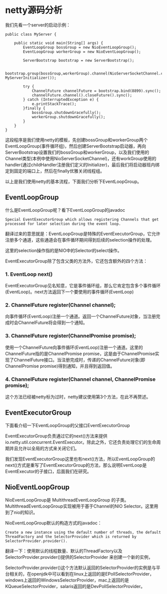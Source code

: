 # netty源码分析

我们先看一个server的启动示例：

```
public class MyServer {

    public static void main(String[] args) {
        EventLoopGroup bossGroup = new NioEventLoopGroup();
        EventLoopGroup workerGroup = new NioEventLoopGroup();

        ServerBootstrap bootstrap = new ServerBootstrap();

        bootstrap.group(bossGroup,workerGroup).channel(NioServerSocketChannel.class).childHandler(new MyServerInitializer());

        try {
            ChannelFuture channelFuture = bootstrap.bind(8899).sync();
            channelFuture.channel().closeFuture().sync();
        } catch (InterruptedException e) {
            e.printStackTrace();
        }finally {
            bossGroup.shutdownGracefully();
            workerGroup.shutdownGracefully();
        }
    }
}
```

这段程序是我们使用netty的模板，先创建bossGroup和workerGroup两个EventLoopGroup(事件循环组)，然后创建ServerBootstrap启动器，再向ServerBootstrap设置我们的bossGroup和workerGroup，以及我们使用的Channel类型(本例中使用NioServerSocketChannel)，还有workGroup使用的handler(通过childHandler注册我们定义的Initializer)，最后我们将启动器班内绑定到固定的端口上，然后在finally优雅关闭线程组。

以上是我们使用netty的基本流程，下面我们分析下EventLoopGroup。

## EventLoopGroup

什么是EventLoopGroup呢？看下EventLoopGroup的javadoc
```
Special EventExecutorGroup which allows registering Channels that get processed for later selection during the event loop.
```

翻译过来的意思就是：EventLoopGroup是特殊的EventExecutorGroup，它允许注册多个通道，这些通道会在事件循环期间得到后续的selection操作的处理。

这里的selection操作指的是NIO中的Selector的select操作。

EventExecutorGroup除了包含父类的方法外，它还包含额外的四个方法：

### 1. EventLoop next()
EventExecutorGroup见名知意，它是事件循环组，那么它肯定包含多个事件循环(EventLoop)。next方法返回下一个要使用的事件循环(EventLoop)

### 2. ChannelFuture register(Channel channel);
向事件循环(EventLoop)注册一个通道。返回一个ChannelFuture对象，当注册完成时会ChannelFuture将会得到一个通知。

### 3. ChannelFuture register(ChannelPromise promise);
使用一个ChannelFuture向事件循环(EventLoop)注册一个通道。这里的ChannelFuture指的是ChannelPromise promise，这是由于ChannelPromise实现了ChannelFuture接口。当注册完成时，传递的ChannelFuture对象(即ChannelPromise promise)得到通知，并且得到返回值。

### 4. ChannelFuture register(Channel channel, ChannelPromise promise);
这个方法已经被netty标为过时，netty建议使用第3个方法，在此不再赘述。

## EventExecutorGroup

下面看介绍一下EventLoopGroup的父接口EventExecutorGroup

EventExecutorGroup负责通过它的next()方法来提供io.netty.util.concurrent.EventExecutor。除此之外，它还负责处理它们的生命周期并且允许以全局的方式来关闭它们。

我们发现EventExecutorGroup这里也有next()方法，所以EventLoopGroup的next()方式是重写了EventExecutorGroup的方法，那么说明EventLoop是EventExecutor的子接口，后面我们在研究。


## NioEventLoopGroup

NioEventLoopGroup是 MultithreadEventLoopGroup 的子类。MultithreadEventLoopGroup实现被用于基于Channel的NIO Selector。这里用到了nio的知识。

NioEventLoopGroup默认的构造方式的javadoc：
```
Create a new instance using the default number of threads, the default ThreadFactory and the SelectorProvider which is returned by SelectorProvider.provider().
```
翻译一下：使用默认的线程数量、默认的ThreadFactory以及SelectorProvider.provider()提供的SelectorProvider 来创建一个新的实例，

SelectorProvider.provider()这个方法默认返回的SelectorProvider的实例是与平台相关的，在openjdk中可以看到在linux上返回的是EPollSelectorProvider，windows上返回的WindowsSelectorProvider，mac上返回的是KQueueSelectorProvider，salaris返回的是DevPollSelectorProvider。


